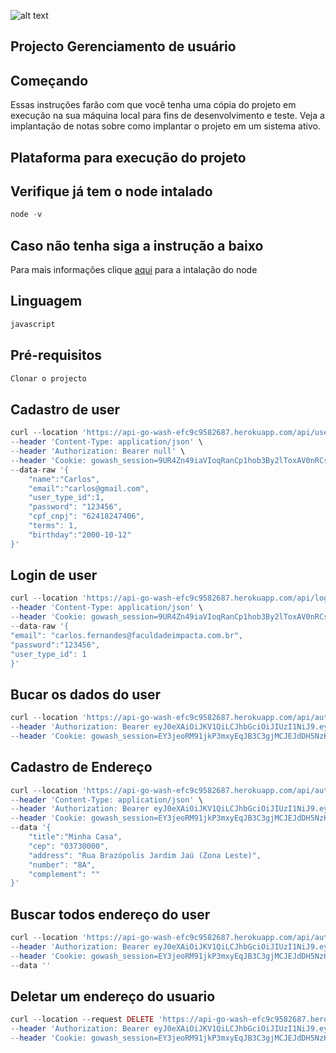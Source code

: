 ![alt text](https://www.impacta.edu.br/themes/wc_agenciar3/images/logo-new.png)
## Projecto Gerenciamento de usuário


## Começando
Essas instruções farão com que você tenha uma cópia do projeto em execução na sua máquina local para fins de desenvolvimento e teste. Veja a implantação de notas sobre como implantar o projeto em um sistema ativo.

## Plataforma para execução do projeto

## Verifique já tem o node intalado

```php
node -v
```

## Caso não tenha siga a instrução a baixo

Para mais informações clique [aqui](https://nodejs.org/en/download) para a intalação do node


## Linguagem

```php
javascript
```

## Pré-requisitos

```php
Clonar o projecto
```

## Cadastro de user

```php
curl --location 'https://api-go-wash-efc9c9582687.herokuapp.com/api/user' \
--header 'Content-Type: application/json' \
--header 'Authorization: Bearer null' \
--header 'Cookie: gowash_session=9UR4Zn49iaVIoqRanCp1hob3By2lToxAV0nRCsS6' \
--data-raw '{
    "name":"Carlos",
    "email":"carlos@gmail.com",
    "user_type_id":1,
    "password": "123456",
    "cpf_cnpj": "62418247406",
    "terms": 1,
    "birthday":"2000-10-12"    
}'
``` 
## Login de user

```php
curl --location 'https://api-go-wash-efc9c9582687.herokuapp.com/api/login' \
--header 'Content-Type: application/json' \
--header 'Cookie: gowash_session=9UR4Zn49iaVIoqRanCp1hob3By2lToxAV0nRCsS6' \
--data-raw '{
"email": "carlos.fernandes@faculdadeimpacta.com.br",
"password":"123456",
"user_type_id": 1
}'
```

## Bucar os dados do user

```php
curl --location 'https://api-go-wash-efc9c9582687.herokuapp.com/api/auth/user/2' \
--header 'Authorization: Bearer eyJ0eXAiOiJKV1QiLCJhbGciOiJIUzI1NiJ9.eyJpc3MiOiJodHRwOi8vYXBpLWdvLXdhc2gtZWZjOWM5NTgyNjg3Lmhlcm9rdWFwcC5jb20vYXBpL2xvZ2luIiwiaWF0IjoxNzA5MjMyNjEzLCJuYmYiOjE3MDkyMzI2MTMsImp0aSI6ImxDaW1QMlp0ajdRZDZpQmEiLCJzdWIiOiIyIiwicHJ2IjoiMjNiZDVjODk0OWY2MDBhZGIzOWU3MDFjNDAwODcyZGI3YTU5NzZmNyJ9.-kr1dP72RTYeM5oMG-G30PE3S3rXAUEdBsQ01bj-sBE' \
--header 'Cookie: gowash_session=EY3jeoRM91jkP3mxyEqJB3C3gjMCJEJdDH5NzKwA'
```

## Cadastro de Endereço

```php
curl --location 'https://api-go-wash-efc9c9582687.herokuapp.com/api/auth/address' \
--header 'Content-Type: application/json' \
--header 'Authorization: Bearer eyJ0eXAiOiJKV1QiLCJhbGciOiJIUzI1NiJ9.eyJpc3MiOiJodHRwOi8vYXBpLWdvLXdhc2gtZWZjOWM5NTgyNjg3Lmhlcm9rdWFwcC5jb20vYXBpL2xvZ2luIiwiaWF0IjoxNzA5MjMyNjEzLCJuYmYiOjE3MDkyMzI2MTMsImp0aSI6ImxDaW1QMlp0ajdRZDZpQmEiLCJzdWIiOiIyIiwicHJ2IjoiMjNiZDVjODk0OWY2MDBhZGIzOWU3MDFjNDAwODcyZGI3YTU5NzZmNyJ9.-kr1dP72RTYeM5oMG-G30PE3S3rXAUEdBsQ01bj-sBE' \
--header 'Cookie: gowash_session=EY3jeoRM91jkP3mxyEqJB3C3gjMCJEJdDH5NzKwA' \
--data '{
    "title":"Minha Casa",
    "cep": "03730000",
    "address": "Rua Brazópolis Jardim Jaú (Zona Leste)",
    "number": "8A",
    "complement": ""
}'
```

## Buscar todos endereço do user

```php
curl --location 'https://api-go-wash-efc9c9582687.herokuapp.com/api/auth/address' \
--header 'Authorization: Bearer eyJ0eXAiOiJKV1QiLCJhbGciOiJIUzI1NiJ9.eyJpc3MiOiJodHRwOi8vYXBpLWdvLXdhc2gtZWZjOWM5NTgyNjg3Lmhlcm9rdWFwcC5jb20vYXBpL2xvZ2luIiwiaWF0IjoxNzA5MjMyNjEzLCJuYmYiOjE3MDkyMzI2MTMsImp0aSI6ImxDaW1QMlp0ajdRZDZpQmEiLCJzdWIiOiIyIiwicHJ2IjoiMjNiZDVjODk0OWY2MDBhZGIzOWU3MDFjNDAwODcyZGI3YTU5NzZmNyJ9.-kr1dP72RTYeM5oMG-G30PE3S3rXAUEdBsQ01bj-sBE' \
--header 'Cookie: gowash_session=EY3jeoRM91jkP3mxyEqJB3C3gjMCJEJdDH5NzKwA' \
--data ''
```

## Deletar um endereço do usuario

```php
curl --location --request DELETE 'https://api-go-wash-efc9c9582687.herokuapp.com/api/auth/address/3' \
--header 'Authorization: Bearer eyJ0eXAiOiJKV1QiLCJhbGciOiJIUzI1NiJ9.eyJpc3MiOiJodHRwOi8vYXBpLWdvLXdhc2gtZWZjOWM5NTgyNjg3Lmhlcm9rdWFwcC5jb20vYXBpL2xvZ2luIiwiaWF0IjoxNzA5MjMyNjEzLCJuYmYiOjE3MDkyMzI2MTMsImp0aSI6ImxDaW1QMlp0ajdRZDZpQmEiLCJzdWIiOiIyIiwicHJ2IjoiMjNiZDVjODk0OWY2MDBhZGIzOWU3MDFjNDAwODcyZGI3YTU5NzZmNyJ9.-kr1dP72RTYeM5oMG-G30PE3S3rXAUEdBsQ01bj-sBE' \
--header 'Cookie: gowash_session=EY3jeoRM91jkP3mxyEqJB3C3gjMCJEJdDH5NzKwA'
```

